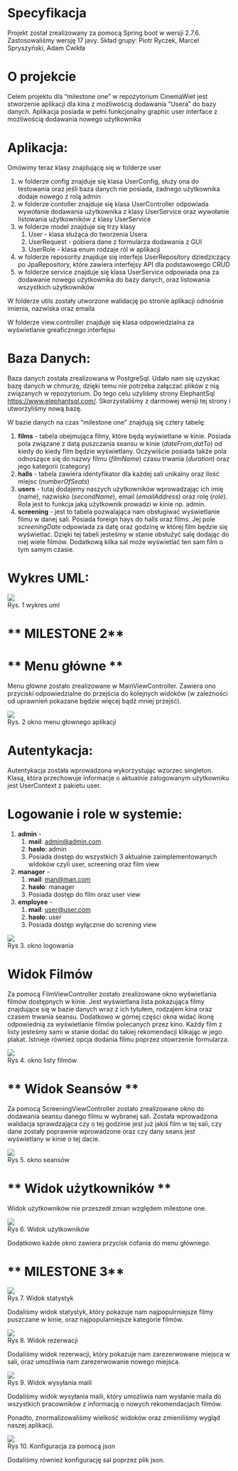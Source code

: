 ﻿# **Specyfikacja**
Projekt został zrealizowany za pomocą Spring boot w wersji 2.7.6. Zastosowaliśmy wersję 17 javy. Skład grupy: Piotr Ryczek, Marcel Spryszyński, Adam Ćwikła  
# **O projekcie**
Celem projektu dla “milestone one”  w repozytorium CinemaWiet jest stworzenie aplikacji dla kina z możliwością dodawania “Usera” do bazy danych. Aplikacja posiada w pełni funkcjonalny graphic user interface z możliwością dodawania nowego użytkownika
# **Aplikacja:**
Omówimy teraz klasy znajdującę się w folderze user

1) w folderze config znajduje się klasa UserConfig, służy ona do testowania oraz jeśli baza danych nie posiada, żadnego użytkownika dodaje nowego z rolą admin
2) w folderze contoller znajduje się klasa UserController odpowiada wywołanie dodawania użytkownika z klasy UserService oraz wywołanie listowania użytkowników z klasy UserService
3) w folderze model znajduje się trzy klasy
   1) User - klasa służąca do tworzenia Usera
   2) UserRequest - pobiera dane z formularza dodawania z GUI
   3) UserRole - klasa enum rodzaje ról w aplikacji
4) w folderze reposority znajduje się interfejs UserRepository dziedziczący po JpaRepository, które zawiera interfejsy API dla podstawowego CRUD
5) w folderze service znajduje się klasa UserService odpowiada ona za dodawanie nowego użytkownika do bazy danych, oraz listowania wszystkich użytkowników

W folderze utils zostały utworzone walidację po stronie aplikacji odnośnie imienia, nazwiska oraz emaila

W folderze view.controller znajduje się klasa odpowiedzialna za wyświetlanie greaficznego interfejsu

# **Baza Danych:**
Baza danych została zrealizowana w PostgreSql. Udało nam się uzyskać bazę danych w chmurzę, dzięki temu nie potrzeba załączać plików z nią związanych w repozytorium. Do tego celu użyliśmy strony ElephantSql <https://www.elephantsql.com/>. Skorzystaliśmy z darmowej wersji tej strony i utworzyliśmy nową bazę. 

W bazie danych na czas “milestone one” znajdują się cztery tabelę:

1. **films** - tabela obejmująca filmy, które będą wyświetlane w kinie. Posiada pola związane z datą puszczania seansu w kinie (*dateFrom*,*datTo*) od kiedy do kiedy film będzie wyświetlany. Oczywiście posiada także pola odnoszące się do nazwy filmu (*filmName*) czasu trwania (*duration*) oraz jego kategorii (category)
1. **halls** - tabela zawiera identyfikator dla każdej sali unikalny oraz ilość miejsc (*numberOfSeats*)
1. **users** - tutaj dodajemy naszych użytkowników wprowadzając ich imię (name), nazwisko (*secondName*), email (*emailAddress*) oraz rolę (*role*). Rola jest to funkcja jaką użytkownik prowadzi w kinie np. admin.
1. **screening** - jest to tabela pozwalająca nam obsługiwać wyświetlanie filmu w danej sali. Posiada foreign hays do halls oraz films. Jej pole *screeningDate* odpowiada za datę oraz godzinę w której film będzie się wyświetlać. Dzięki tej tabeli jesteśmy w stanie obsłużyć salę dodając do niej wiele filmów. Dodatkową kilka sal może wyświetlać ten sam film o tym samym czasie. 

# **Wykres UML:**
![](uml.png?raw=true)
<br /> Rys. 1 wykres uml

# ** MILESTONE 2**

# ** Menu główne **
Menu główne zostało zrealizowane w MainViewController. Zawiera ono przyciski odpowiedzialne do przejścia do kolejnych widoków (w zależności od uprawnień pokazane będzie więcej bądź mniej przejść).

![](MainView.png?raw=true)
<br /> Rys. 2 okno menu głownego aplikacji


# **Autentykacja:**
Autentykacja została wprowadzona wykorzystując wzorzec singleton. Klasą, która przechowuje informacje o aktualnie zalogowanym użytkowniku jest UserContext z pakietu user.

# **Logowanie i role w systemie:**
1. **admin** - 
   1. **mail**: admin@admin.com
   1. **hasło**: admin
   1. Posiada dostęp do wszystkich 3 aktualnie zaimplementowanych widoków czyli user, screening oraz film view
2. **manager** - 
   1. **mail**: man@man.com
   1. **hasło**: manager
   1. Posiada dostęp do film oraz user view
3. **employee** - 
   1. **mail**: user@user.com
   2. **hasło**: user
   3. Posiada dostęp wyłącznie do screning view

![](LoginView.png?raw=true)
<br /> Rys 3. okno logowania

# **Widok Filmów**
Za pomocą FilmViewController zostało zrealizowane okno wyświetlania filmów dostępnych w kinie.
Jest wyświetlana lista pokazująca filmy znajdujące się w bazie danych wraz z ich tytułem, rodzajem kina oraz czasem trwania seansu.  Dodatkowo w górnej części okna widać ikonę odpowiednią za wyświetlanie filmów polecanych przez kino. Każdy film z listy jesteśmy sami w stanie dodać do takiej rekomendacji klikając w jego plakat. 
Istnieje również opcja dodania filmu poprzez otowrzenie formularza.

![](FilmView.png?raw=true)
<br /> Rys 4. okno listy filmów

# ** Widok Seansów **
Za pomocą ScreeningViewController  zostało zrealizowane okno do dodawania seansu danego filmu w wybranej sali. Została wprowadzona walidacja sprawdzająca czy o tej godzinie jest już jakiś film w tej sali, czy dane zostały poprawnie wprowadzone oraz czy dany seans jest wyświetlany w kinie o tej dacie. 

![](ScreeningView.png?raw=true)
<br /> Rys 5. okno seansów

# ** Widok użytkowników **
Widok użytkowników nie przeszedł zmian względem milestone one.

![](UserView.png?raw=true)
<br /> Rys 6. Widok użytkowników


Dodatkowo każde okno zawiera przycisk cofania do menu głównego.

# ** MILESTONE 3**

![](StatisticsView.png?raw=true)
<br /> Rys 7. Widok statystyk

Dodaliśmy widok statystyk, który pokazuje nam najpopulrniejsze filmy puszczane w kinie, oraz najpopularniejsze kategorie filmów.

![](ReservationView.png?raw=true)
<br /> Rys 8. Widok rezerwacji

Dodaliśmy widok rezerwacji, który pokazuje nam zarezerwowane miejsca w sali, oraz umożliwia nam zarezerwowanie nowego miejsca.

![](SendMailView.png?raw=true)
<br /> Rys 9. Widok wysyłania maili

Dodaliśmy widok wysyłania maili, który umożliwia nam wysłanie maila do wszystkich pracowników z informacją o nowych rekomendacjach filmów.


Ponadto, znormalizowaliśmy wielkość widoków oraz zmieniliśmy wygląd naszej aplikacji.

![](JsonView.png?raw=true)
<br /> Rys 10. Konfiguracja za pomocą json

Dodaliśmy również konfigurację sal poprzez plik json.




